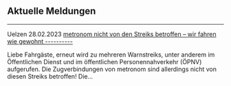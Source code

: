 Aktuelle Meldungen
----------

---

 Uelzen 28.02.2023 [metronom nicht von den Streiks betroffen – wir fahren wie gewohnt ----------](https://www.der-metronom.de/aktuell/metronom-nicht-vom-streiks-betroffen---wir-fahren-wie-gewohnt/)

Liebe Fahrgäste,
erneut wird zu mehreren Warnstreiks, unter anderem im Öffentlichen Dienst und im öffentlichen Personennahverkehr (ÖPNV) aufgerufen.
Die Zugverbindungen von metronom sind allerdings nicht von diesen Streiks betroffen! Die...
